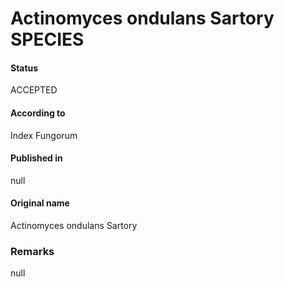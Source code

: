 Actinomyces ondulans Sartory SPECIES
=======

#### Status
ACCEPTED

#### According to
Index Fungorum

#### Published in
null

#### Original name
Actinomyces ondulans Sartory

### Remarks
null